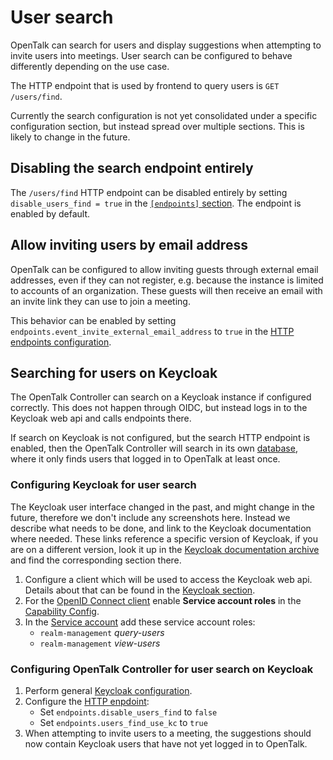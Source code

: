 # User search

OpenTalk can search for users and display suggestions when attempting to
invite users into meetings. User search can be configured to behave differently
depending on the use case.

The HTTP endpoint that is used by frontend to query users is `GET /users/find`.

Currently the search configuration is not yet consolidated under a specific
configuration section, but instead spread over multiple sections. This is likely
to change in the future.

## Disabling the search endpoint entirely

The `/users/find` HTTP endpoint can be disabled entirely by setting
`disable_users_find = true` in the [`[endpoints]` section](endpoints.md).
The endpoint is enabled by default.

## Allow inviting users by email address

OpenTalk can be configured to allow inviting guests through external email
addresses, even if they can not register, e.g. because the instance is limited
to accounts of an organization. These guests will then receive an email with an
invite link they can use to join a meeting.

This behavior can be enabled by setting
`endpoints.event_invite_external_email_address` to `true` in the
[HTTP endpoints configuration](endpoints.md).

## Searching for users on Keycloak

The OpenTalk Controller can search on a Keycloak instance if configured
correctly. This does not happen through OIDC, but instead logs in to the
Keycloak web api and calls endpoints there.

If search on Keycloak is not configured, but the search HTTP endpoint is
enabled, then the OpenTalk Controller will search in its own
[database](database.md), where it only finds users that logged in to OpenTalk at
least once.

### Configuring Keycloak for user search

The Keycloak user interface changed in the past, and might change in the future,
therefore we don't include any screenshots here. Instead we describe what needs
to be done, and link to the Keycloak documentation where needed. These links
reference a specific version of Keycloak, if you are on a different version,
look it up in the
[Keycloak documentation archive](https://www.keycloak.org/documentation-archive.html)
and find the corresponding section there.

1. Configure a client which will be used to access the Keycloak web api. Details
   about that can be found in the [Keycloak section](keycloak.md).
2. For the [OpenID Connect client](https://www.keycloak.org/docs/25.0.0/server_admin/index.html#proc-creating-oidc-client_server_administration_guide)
   enable **Service account roles** in the [Capability Config](https://www.keycloak.org/docs/25.0.0/server_admin/index.html#capability-config).
3. In the [Service account](https://www.keycloak.org/docs/25.0.0/server_admin/index.html#_service_accounts)
   add these service account roles:
   - `realm-management` *query-users*
   - `realm-management` *view-users*

### Configuring OpenTalk Controller for user search on Keycloak

1. Perform general [Keycloak configuration](keycloak.md#configuration).
2. Configure the [HTTP enpdoint](endpoints.md):
   - Set `endpoints.disable_users_find` to `false`
   - Set `endpoints.users_find_use_kc` to `true`
3. When attempting to invite users to a meeting, the suggestions should now
   contain Keycloak users that have not yet logged in to OpenTalk.
